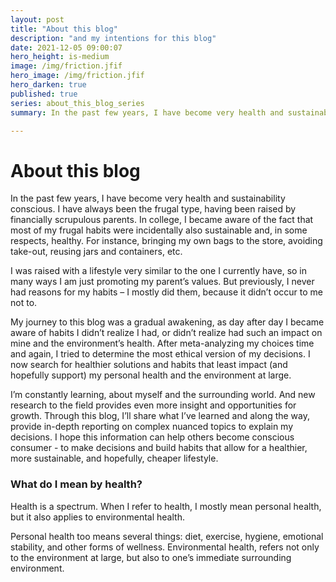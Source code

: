 ```yaml
---
layout: post
title: "About this blog"
description: "and my intentions for this blog"
date: 2021-12-05 09:00:07
hero_height: is-medium
image: /img/friction.jfif
hero_image: /img/friction.jfif
hero_darken: true
published: true
series: about_this_blog_series
summary: In the past few years, I have become very health and sustainability conscious...

---
```




# About this blog

In the past few years, I have become very health and sustainability conscious. I have always been the frugal type, having been raised by financially scrupulous parents. In college, I became aware of the fact that most of my frugal habits were incidentally also sustainable and, in some respects, healthy. For instance, bringing my own bags to the store, avoiding take-out, reusing jars and containers, etc.

I was raised with a lifestyle very similar to the one I currently have, so in many ways I am just promoting my parent’s values. But previously, I never had reasons for my habits – I mostly did them, because it didn’t occur to me not to.

My journey to this blog was a gradual awakening, as day after day I became aware of habits I didn’t realize I had, or didn’t realize had such an impact on mine and the environment’s health. After meta-analyzing my choices time and again, I tried to determine the most ethical version of my decisions. I now search for healthier solutions and habits that least impact (and hopefully support) my personal health and the environment at large.

I’m constantly learning, about myself and the surrounding world. And new research to the field provides even more insight and opportunities for growth. Through this blog, I’ll share what I’ve learned and along the way, provide in-depth reporting on complex nuanced topics to explain my decisions. I hope this information can help others become conscious consumer - to make decisions and build habits that allow for a healthier, more sustainable, and hopefully, cheaper lifestyle.

### What do I mean by health?

Health is a spectrum. When I refer to health, I mostly mean personal health, but it also applies to environmental health.

Personal health too means several things: diet, exercise, hygiene, emotional stability, and other forms of wellness. Environmental health, refers not only to the environment at large, but also to one’s immediate surrounding environment.